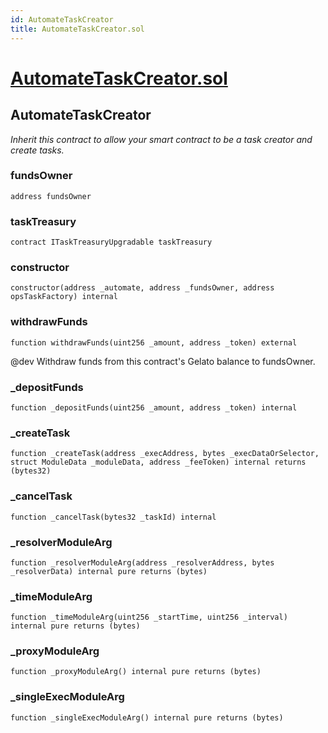 ```yaml
---
id: AutomateTaskCreator
title: AutomateTaskCreator.sol
---
```

# [AutomateTaskCreator.sol](https://github.com/chromatic-protocol/contracts/tree/main/contracts/core/automation/gelato/AutomateTaskCreator.sol)

## AutomateTaskCreator

_Inherit this contract to allow your smart contract
to be a task creator and create tasks._

### fundsOwner

```solidity
address fundsOwner
```

### taskTreasury

```solidity
contract ITaskTreasuryUpgradable taskTreasury
```

### constructor

```solidity
constructor(address _automate, address _fundsOwner, address opsTaskFactory) internal
```

### withdrawFunds

```solidity
function withdrawFunds(uint256 _amount, address _token) external
```

@dev
Withdraw funds from this contract's Gelato balance to fundsOwner.

### _depositFunds

```solidity
function _depositFunds(uint256 _amount, address _token) internal
```

### _createTask

```solidity
function _createTask(address _execAddress, bytes _execDataOrSelector, struct ModuleData _moduleData, address _feeToken) internal returns (bytes32)
```

### _cancelTask

```solidity
function _cancelTask(bytes32 _taskId) internal
```

### _resolverModuleArg

```solidity
function _resolverModuleArg(address _resolverAddress, bytes _resolverData) internal pure returns (bytes)
```

### _timeModuleArg

```solidity
function _timeModuleArg(uint256 _startTime, uint256 _interval) internal pure returns (bytes)
```

### _proxyModuleArg

```solidity
function _proxyModuleArg() internal pure returns (bytes)
```

### _singleExecModuleArg

```solidity
function _singleExecModuleArg() internal pure returns (bytes)
```


